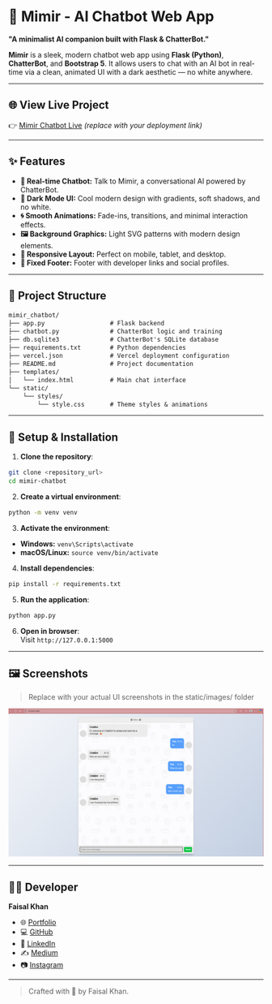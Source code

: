 
# 🤖 Mimir - AI Chatbot Web App

**"A minimalist AI companion built with Flask & ChatterBot."**

**Mimir** is a sleek, modern chatbot web app using **Flask (Python)**, **ChatterBot**, and **Bootstrap 5**. It allows users to chat with an AI bot in real-time via a clean, animated UI with a dark aesthetic — no white anywhere.

---

## 🌐 View Live Project

👉 [Mimir Chatbot Live](https://khanfaisal.netlify.app) *(replace with your deployment link)*

---

## ✨ Features

- **💬 Real-time Chatbot:** Talk to Mimir, a conversational AI powered by ChatterBot.
- **🎨 Dark Mode UI:** Cool modern design with gradients, soft shadows, and no white.
- **🌀 Smooth Animations:** Fade-ins, transitions, and minimal interaction effects.
- **🖼️ Background Graphics:** Light SVG patterns with modern design elements.
- **📱 Responsive Layout:** Perfect on mobile, tablet, and desktop.
- **📌 Fixed Footer:** Footer with developer links and social profiles.

---

## 📁 Project Structure

```
mimir_chatbot/
├── app.py                  # Flask backend
├── chatbot.py              # ChatterBot logic and training
├── db.sqlite3              # ChatterBot's SQLite database
├── requirements.txt        # Python dependencies
├── vercel.json             # Vercel deployment configuration
├── README.md               # Project documentation
├── templates/
│   └── index.html          # Main chat interface
└── static/
    └── styles/
        └── style.css       # Theme styles & animations
```

---

## 🧪 Setup & Installation

1. **Clone the repository**:

```bash
git clone <repository_url>
cd mimir-chatbot
```

2. **Create a virtual environment**:

```bash
python -m venv venv
```

3. **Activate the environment**:

- **Windows:** `venv\Scripts\activate`
- **macOS/Linux:** `source venv/bin/activate`

4. **Install dependencies**:

```bash
pip install -r requirements.txt
```

5. **Run the application**:

```bash
python app.py
```

6. **Open in browser**:  
Visit `http://127.0.0.1:5000`

---

## 🖼️ Screenshots

> Replace with your actual UI screenshots in the static/images/ folder

![Chat UI](assets/screenshot.png)

---

## 👨‍💻 Developer

**Faisal Khan**

- 🌐 [Portfolio](https://khanfaisal.netlify.app)
- 💻 [GitHub](https://github.com/khanfaisal79960)
- 🔗 [LinkedIn](https://www.linkedin.com/in/khanfaisal79960)
- ✍️ [Medium](https://medium.com/@khanfaisal79960)
- 📷 [Instagram](https://instagram.com/mr._perfect_1004)

---

> Crafted with 💙 by Faisal Khan.
